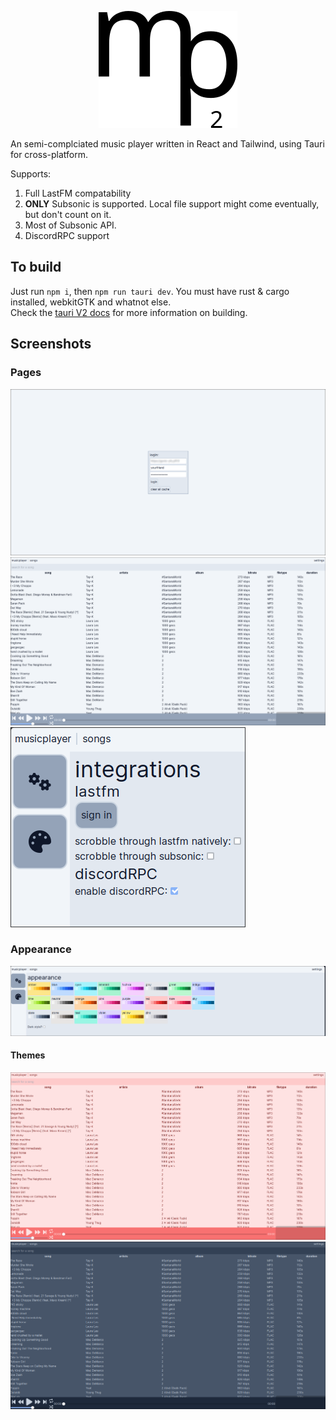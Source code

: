 
<p align="center">
    <img src="./assets/logo/logo.png">
</p>
An semi-complciated music player written in React and Tailwind, using Tauri for cross-platform.

Supports:
1. Full LastFM compatability
2. **ONLY** Subsonic is supported. Local file support might come eventually, but don't count on it.
3. Most of Subsonic API.
4. DiscordRPC support

## To build
Just run `npm i`, then `npm run tauri dev`. You must have rust & cargo installed, webkitGTK and whatnot else.  
Check the [tauri V2 docs](https://next--tauri.netlify.app/next/guides/building/) for more information on building.

## Screenshots
### Pages
![1st screenshot, showing login](./assets/screenshots/1.png)
![2nd screenshot, showing songs](./assets/screenshots/2.png)
![3rd screenshot, showing integrations](./assets/screenshots/3.png)
### Appearance
![4th screenshot, showing appearance selections](./assets/screenshots/4.png)
#### Themes
![5th screenshot, showing light-red theme](./assets/screenshots/5.png)
![6th screenshot, showing dark-slate](./assets/screenshots/6.png)